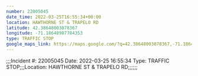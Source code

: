 ```yaml
---
number: 22005045
date_time: 2022-03-25T16:55:34+00:00
location: HAWTHORNE ST & TRAPELO RD
latitude: 42.38648003078367
longitude: -71.18648987784353
type: TRAFFIC STOP
google_maps_link: https://maps.google.com/?q=42.38648003078367,-71.18648987784353
---
```


;;;Incident #: 22005045  Date: 2022-03-25 16:55:34   Type: TRAFFIC STOP;;;Location: HAWTHORNE ST & TRAPELO RD;;;;;;
